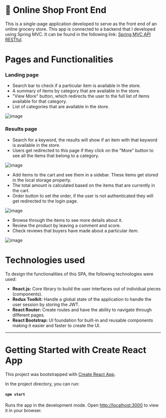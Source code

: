# 🛒 Online Shop Front End

This is a single-page application developed to serve as the front end of an online grocery store. This app is connected to a backend that I developed using Spring MVC. It can be found in the following link: [Spring MVC API RESTful](https://github.com/Alejo-Rojas-R/shop-v3-api).

# Pages and Functionalities

### Landing page

- Search bar to check if a particular item is available in the store.
- A summary of items by category that are available in the store.
- "View More" button, which redirects the user to the full list of items available for that category.
- List of categories that are available in the store.

![image](https://github.com/Alejo-Rojas-R/shop-v3-fe/assets/125615397/ecca6775-7bc0-4ea6-9d3a-04f167a575bc)

### Results page

- Search for a keyword, the results will show if an item with that keyword is available in the store.
- Users get redirected to this page if they click on the "More" button to see all the items that belong to a category.

![image](https://github.com/Alejo-Rojas-R/shop-v3-fe/assets/125615397/b81a7e1c-50e5-4f50-82d6-46e93da734a7)

- Add items to the cart and see them in a sidebar. These items get stored in the local storage property.
- The total amount is calculated based on the items that are currently in the cart.
- Order button to set the order, if the user is not authenticated they will get redirected to the login page.

![image](https://github.com/Alejo-Rojas-R/shop-v3-fe/assets/125615397/75994a4e-5959-49c6-bfa6-6ecca5363120)

- Browse through the items to see more details about it.
- Review the product by leaving a comment and score.
- Check reviews that buyers have made about a particular item.

![image](https://github.com/Alejo-Rojas-R/shop-v3-fe/assets/125615397/d93864a0-bcd1-4ef8-ab27-ac1520f9d950)



# Technologies used

To design the functionalities of this SPA, the following technologies were used:

- **React.js:** Core library to build the user interfaces out of individual pieces (components).
- **Redux Toolkit:** Handle a global state of the application to handle the user session by storing the JWT.
- **React Router:** Create routes and have the ability to navigate through different pages.
- **React Bootstrap:** UI foundation for built-in and reusable components making it easier and faster to create the UI.

---

# Getting Started with Create React App

This project was bootstrapped with [Create React App](https://github.com/facebook/create-react-app).

In the project directory, you can run:

#### `npm start`

Runs the app in the development mode. Open [http://localhost:3000](http://localhost:3000) to view it in your browser.
